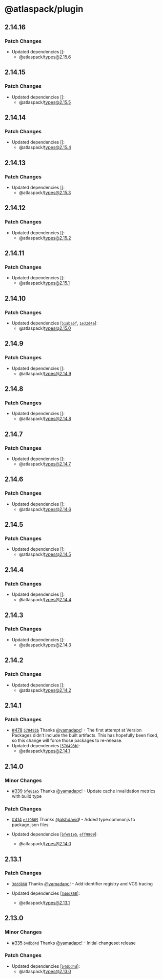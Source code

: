 # @atlaspack/plugin

## 2.14.16

### Patch Changes

- Updated dependencies []:
  - @atlaspack/types@2.15.6

## 2.14.15

### Patch Changes

- Updated dependencies []:
  - @atlaspack/types@2.15.5

## 2.14.14

### Patch Changes

- Updated dependencies []:
  - @atlaspack/types@2.15.4

## 2.14.13

### Patch Changes

- Updated dependencies []:
  - @atlaspack/types@2.15.3

## 2.14.12

### Patch Changes

- Updated dependencies []:
  - @atlaspack/types@2.15.2

## 2.14.11

### Patch Changes

- Updated dependencies []:
  - @atlaspack/types@2.15.1

## 2.14.10

### Patch Changes

- Updated dependencies [[`51aba5f`](https://github.com/atlassian-labs/atlaspack/commit/51aba5fc0e49235ee06bbc3c376f48c3e7da5c4b), [`1e32d4e`](https://github.com/atlassian-labs/atlaspack/commit/1e32d4eae6b3af3968e8a0ef97d35b4347fd4196)]:
  - @atlaspack/types@2.15.0

## 2.14.9

### Patch Changes

- Updated dependencies []:
  - @atlaspack/types@2.14.9

## 2.14.8

### Patch Changes

- Updated dependencies []:
  - @atlaspack/types@2.14.8

## 2.14.7

### Patch Changes

- Updated dependencies []:
  - @atlaspack/types@2.14.7

## 2.14.6

### Patch Changes

- Updated dependencies []:
  - @atlaspack/types@2.14.6

## 2.14.5

### Patch Changes

- Updated dependencies []:
  - @atlaspack/types@2.14.5

## 2.14.4

### Patch Changes

- Updated dependencies []:
  - @atlaspack/types@2.14.4

## 2.14.3

### Patch Changes

- Updated dependencies []:
  - @atlaspack/types@2.14.3

## 2.14.2

### Patch Changes

- Updated dependencies []:
  - @atlaspack/types@2.14.2

## 2.14.1

### Patch Changes

- [#478](https://github.com/atlassian-labs/atlaspack/pull/478) [`570493b`](https://github.com/atlassian-labs/atlaspack/commit/570493beaf754e7985aebc7daaaf6dfcfa8fe56b) Thanks [@yamadapc](https://github.com/yamadapc)! - The first attempt at Version Packages didn't include the built artifacts.
  This has hopefully been fixed, so this change will force those packages to re-release.
- Updated dependencies [[`570493b`](https://github.com/atlassian-labs/atlaspack/commit/570493beaf754e7985aebc7daaaf6dfcfa8fe56b)]:
  - @atlaspack/types@2.14.1

## 2.14.0

### Minor Changes

- [#339](https://github.com/atlassian-labs/atlaspack/pull/339) [`bfe81e5`](https://github.com/atlassian-labs/atlaspack/commit/bfe81e551c4e4bb2cac7fc4745222e66962c1728) Thanks [@yamadapc](https://github.com/yamadapc)! - Update cache invalidation metrics with build type

### Patch Changes

- [#414](https://github.com/atlassian-labs/atlaspack/pull/414) [`eff9809`](https://github.com/atlassian-labs/atlaspack/commit/eff98093703b9999a511b87a19562f5aaccfcb53) Thanks [@alshdavid](https://github.com/alshdavid)! - Added type:commonjs to package.json files

- Updated dependencies [[`bfe81e5`](https://github.com/atlassian-labs/atlaspack/commit/bfe81e551c4e4bb2cac7fc4745222e66962c1728), [`eff9809`](https://github.com/atlassian-labs/atlaspack/commit/eff98093703b9999a511b87a19562f5aaccfcb53)]:
  - @atlaspack/types@2.14.0

## 2.13.1

### Patch Changes

- [`3ddd868`](https://github.com/atlassian-labs/atlaspack/commit/3ddd8682a6edb5c6a35357cfa3ade5741aff5f06) Thanks [@yamadapc](https://github.com/yamadapc)! - Add identifier registry and VCS tracing

- Updated dependencies [[`3ddd868`](https://github.com/atlassian-labs/atlaspack/commit/3ddd8682a6edb5c6a35357cfa3ade5741aff5f06)]:
  - @atlaspack/types@2.13.1

## 2.13.0

### Minor Changes

- [#335](https://github.com/atlassian-labs/atlaspack/pull/335) [`b4dbd4d`](https://github.com/atlassian-labs/atlaspack/commit/b4dbd4d5b23d1b7aa3fcdf59cc7bc8bedd3a59cf) Thanks [@yamadapc](https://github.com/yamadapc)! - Initial changeset release

### Patch Changes

- Updated dependencies [[`b4dbd4d`](https://github.com/atlassian-labs/atlaspack/commit/b4dbd4d5b23d1b7aa3fcdf59cc7bc8bedd3a59cf)]:
  - @atlaspack/types@2.13.0

